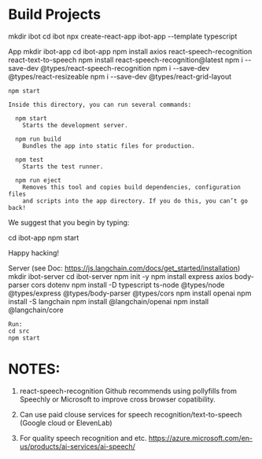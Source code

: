 # Build Projects

mkdir ibot
cd ibot
npx create-react-app ibot-app --template typescript

App
mkdir ibot-app
cd ibot-app
npm install axios react-speech-recognition react-text-to-speech
npm install react-speech-recognition@latest
npm i --save-dev @types/react-speech-recognition
npm i --save-dev @types/react-resizeable
npm i --save-dev @types/react-grid-layout

    npm start

    Inside this directory, you can run several commands:

      npm start
        Starts the development server.

      npm run build
        Bundles the app into static files for production.

      npm test
        Starts the test runner.

      npm run eject
        Removes this tool and copies build dependencies, configuration files
        and scripts into the app directory. If you do this, you can’t go back!

We suggest that you begin by typing:

cd ibot-app
npm start

Happy hacking!

Server
(see Doc: https://js.langchain.com/docs/get_started/installation)
mkdir ibot-server
cd ibot-server
npm init -y
npm install express axios body-parser cors dotenv
npm install -D typescript ts-node @types/node @types/express @types/body-parser @types/cors
npm install openai
npm install -S langchain
npm install @langchain/openai
npm install @langchain/core

    Run:
    cd src
    npm start

# NOTES:

1. react-speech-recognition Github recommends using pollyfills from Speechly or Microsoft
   to improve cross browser copatibility.

2. Can use paid clouse services for speech recognition/text-to-speech (Google cloud or
   ElevenLab)

3. For quality speech recognition and etc.
   https://azure.microsoft.com/en-us/products/ai-services/ai-speech/
